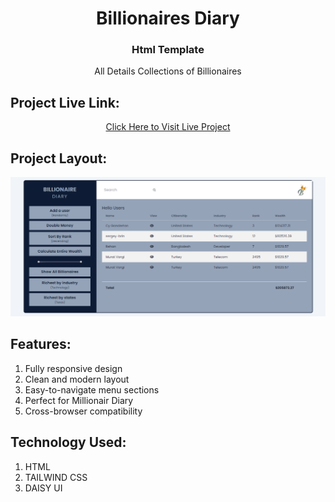 <h1 align="center">Billionaires Diary</h1>
<h3 align="center">Html Template</h3>

<p align="center">All Details Collections of Billionaires</p>


## Project Live Link:
<p align="center"> <a href="#" >Click Here to Visit Live Project</a> </p>

## Project Layout:
<p align="center"><img src="images/Screenshot_8.png" alt=""></p>

## Features:
<ol>
    <li>Fully responsive design</li>
    <li>Clean and modern layout</li>
    <li>Easy-to-navigate menu sections</li>
    <li>Perfect for Millionair Diary</li>
    <li>Cross-browser compatibility</li>
</ol>

## Technology Used:

<ol>
    <li>HTML</li>
    <li>TAILWIND CSS</li>
    <li>DAISY UI</li>
</ol>











